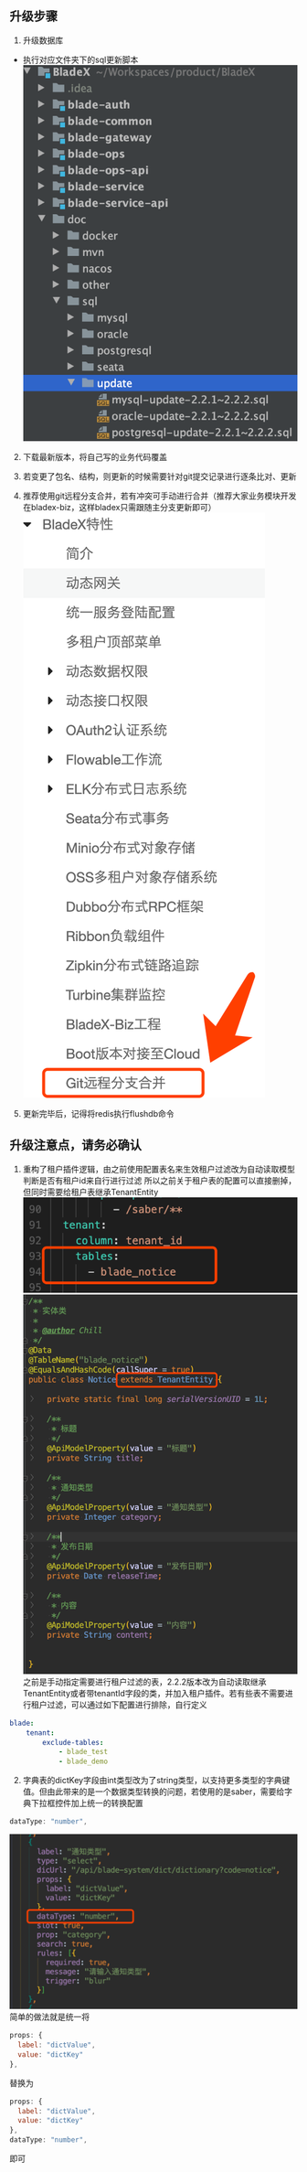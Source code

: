 ## 升级步骤
1. 升级数据库
* 执行对应文件夹下的sql更新脚本
![](../images/screenshot_1576054970890.png)

2. 下载最新版本，将自己写的业务代码覆盖

3. 若变更了包名、结构，则更新的时候需要针对git提交记录进行逐条比对、更新

4. 推荐使用git远程分支合并，若有冲突可手动进行合并（推荐大家业务模块开发在bladex-biz，这样bladex只需跟随主分支更新即可）
![](../images/screenshot_1573701268593.png)

5. 更新完毕后，记得将redis执行flushdb命令

## 升级注意点，请务必确认
1. 重构了租户插件逻辑，由之前使用配置表名来生效租户过滤改为自动读取模型判断是否有租户id来自行进行过滤
所以之前关于租户表的配置可以直接删掉，但同时需要给租户表继承TenantEntity
![](../images/screenshot_1576055111779.png)
![](../images/screenshot_1576055132610.png)
之前是手动指定需要进行租户过滤的表，2.2.2版本改为自动读取继承TenantEntity或者带tenantId字段的类，并加入租户插件。若有些表不需要进行租户过滤，可以通过如下配置进行排除，自行定义
~~~yaml
blade:
    tenant:
        exclude-tables:
            - blade_test
            - blade_demo
~~~


2. 字典表的dictKey字段由int类型改为了string类型，以支持更多类型的字典键值。但由此带来的是一个数据类型转换的问题，若使用的是saber，需要给字典下拉框控件加上统一的转换配置 
~~~javascript
dataType: "number",
~~~
![](../images/screenshot_1576055226505.png)
简单的做法就是统一将
~~~javascript
props: {
  label: "dictValue",
  value: "dictKey"
},
~~~
替换为
~~~javascript
props: {
  label: "dictValue",
  value: "dictKey"
},
dataType: "number",
~~~
即可
